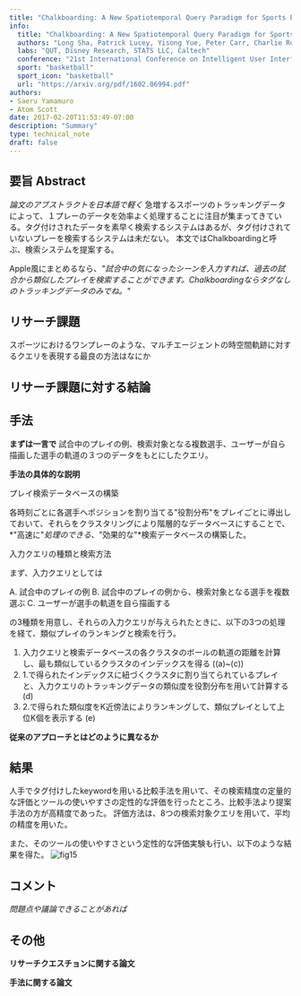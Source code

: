 ```yaml
---
title: "Chalkboarding: A New Spatiotemporal Query Paradigm for Sports Play Retrieval"
info:
  title: "Chalkboarding: A New Spatiotemporal Query Paradigm for Sports Play Retrieval"
  authors: "Long Sha, Patrick Lucey, Yisong Yue, Peter Carr, Charlie Rohlf, Iain Matthews"
  labs: "QUT, Disney Research, STATS LLC, Caltech"
  conference: "21st International Conference on Intelligent User Interfaces"
  sport: "basketball"
  sport_icon: "basketball"
  url: "https://arxiv.org/pdf/1602.06994.pdf"
authors:
- Saeru Yamamuro
- Atom Scott
date: 2017-02-20T11:53:49-07:00
description: "Summary"
type: technical_note
draft: false
---
```


## 要旨 Abstract
*論文のアブストラクトを日本語で軽く*
急増するスポーツのトラッキングデータによって、１プレーのデータを効率よく処理することに注目が集まってきている。タグ付けされたデータを素早く検索するシステムはあるが、タグ付けされていないプレーを検索するシステムは未だない。
本文ではChalkboardingと呼ぶ、検索システムを提案する。

Apple風にまとめるなら、*"試合中の気になったシーンを入力すれば、過去の試合から類似したプレイを検索することができます。Chalkboardingならタグなしのトラッキングデータのみでね。"*

## リサーチ課題
スポーツにおけるワンプレーのような、マルチエージェントの時空間軌跡に対するクエリを表現する最良の方法はなにか


## リサーチ課題に対する結論

## 手法
**まずは一言で**
試合中のプレイの例、検索対象となる複数選手、ユーザーが自ら描画した選手の軌道の３つのデータをもとにしたクエリ。

**手法の具体的な説明**

プレイ検索データベースの構築

各時刻ごとに各選手へポジションを割り当てる"役割分布"をプレイごとに導出しておいて、それらをクラスタリングにより階層的なデータベースにすることで、*"高速に"*処理のできる、*"効果的な"*検索データベースの構築した。

 入力クエリの種類と検索方法

まず、入力クエリとしては

A. 試合中のプレイの例
B. 試合中のプレイの例から、検索対象となる選手を複数選ぶ
C. ユーザーが選手の軌道を自ら描画する

の3種類を用意し、それらの入力クエリが与えられたときに、以下の3つの処理を経て、類似プレイのランキングと検索を行う。

1. 入力クエリと検索データベースの各クラスタのボールの軌道の距離を計算し、最も類似しているクラスタのインデックスを得る ((a)~(c))
2. 1.で得られたインデックスに紐づくクラスタに割り当てられているプレイと、入力クエリのトラッキングデータの類似度を役割分布を用いて計算する (d)
3. 2.で得られた類似度をK近傍法によりランキングして、類似プレイとして上位K個を表示する (e)


**従来のアプローチとはどのように異なるか**

## 結果
人手でタグ付けしたkeywordを用いる比較手法を用いて、その検索精度の定量的な評価とツールの使いやすさの定性的な評価を行ったところ、比較手法より提案手法の方が高精度であった。
評価方法は、8つの検索対象クエリを用いて、平均の精度を用いた。

また、そのツールの使いやすさという定性的な評価実験も行い、以下のような結果を得た。
![fig15](fig15.jpg)

## コメント
*問題点や議論できることがあれば*

## その他
**リサーチクエスチョンに関する論文**

**手法に関する論文**
